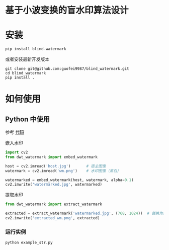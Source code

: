 # 基于小波变换的盲水印算法设计

# 安装
```bash
pip install blind-watermark
```

或者安装最新开发版本
```bach
git clone git@github.com:guofei9987/blind_watermark.git
cd blind_watermark
pip install .
```

# 如何使用


## Python 中使用


参考 [代码](/example_str.py)


嵌入水印
```python
import cv2
from dwt_watermark import embed_watermark

host = cv2.imread('host.jpg')       # 宿主图像
watermark = cv2.imread('wm.png')    # 水印图像（黑白）

watermarked = embed_watermark(host, watermark, alpha=0.1)
cv2.imwrite('watermarked.jpg', watermarked)
```

提取水印
```python
from dwt_watermark import extract_watermark

extracted = extract_watermark('watermarked.jpg', (768, 1024))  # 替换为实际尺寸
cv2.imwrite('extracted_wm.png', extracted)
```



### 运行实例

```python
python example_str.py
```





